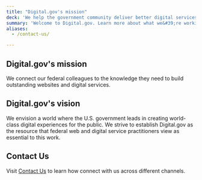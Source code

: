 ```yaml
---
title: "Digital.gov's mission"
deck: 'We help the government community deliver better digital services.'
summary: 'Welcome to Digital.gov. Learn more about what we&#39;re working on'
aliases:
  - /contact-us/

---
```


## Digital.gov's mission

We connect our federal colleagues to the knowledge they need to build outstanding websites and digital services. 

## Digital.gov's vision

We envision a world where the U.S. government leads in creating world-class digital experiences for the public. We strive to establish Digital.gov as the resource that federal web and digital service practitioners view as essential to this work.

## Contact Us

Visit [Contact Us](https://digital.gov/about/contact/) to learn how connect with us across different channels.
